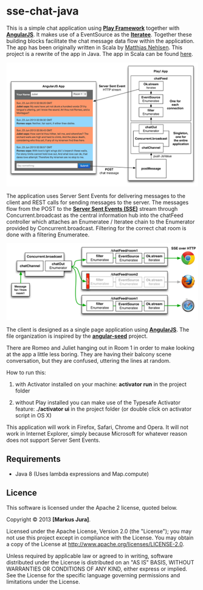 sse-chat-java
=============

This is a simple chat application using **[Play Framework](http://www.playframework.com)** together with **[AngularJS](http://angularjs.org)**. It makes use of a EventSource as the **[Iteratee](http://www.playframework.com/documentation/2.1.0/Iteratees)**. Together these building blocks facilitate the chat message data flow within the application.
The app has been originally written in Scala by [Matthias Nehlsen](https://github.com/matthiasn). This project is a rewrite of the app in Java. The app in Scala can be found [here](https://github.com/matthiasn/sse-chat).

![Architecture](./tutorial/sse-chat.png)

The application uses Server Sent Events for delivering messages to the client and REST calls for sending messages to the server. The messages flow from the POST to the **[Server Sent Events (SSE)](http://dev.w3.org/html5/eventsource/)** stream through Concurrent.broadcast as the central information hub into the chatFeed controller which attaches an Enumeratee / Iteratee chain to the Enumerator provided by Concurrent.broadcast. Filtering for the correct chat room is done with a filtering Enumeratee. 

![Architecture](./tutorial/sse-chat2.png)

The client is designed as a single page application using **[AngularJS](http://angularjs.org)**. The file organization is inspired by the **[angular-seed](https://github.com/angular/angular-seed)** project.

There are Romeo and Juliet hanging out in Room 1 in order to make looking at the app a little less boring. They are having their balcony scene conversation, but they are confused, uttering the lines at random.

How to run this: 

1) with Activator installed on your machine: **activator run** in the project folder
    
2) without Play installed you can make use of the Typesafe Activator feature: **./activator ui** in the project folder (or double click on activator script in OS X)

This application will work in Firefox, Safari, Chrome and Opera. It will not work in Internet Explorer, simply because Microsoft for whatever reason does not support Server Sent Events.

## Requirements
- Java 8 (Uses lambda expressions and Map.compute)

## Licence

This software is licensed under the Apache 2 license, quoted below.

Copyright &copy; 2013 **[Markus Jura]**.

Licensed under the Apache License, Version 2.0 (the "License"); you may not use this project except in compliance with the License. You may obtain a copy of the License at http://www.apache.org/licenses/LICENSE-2.0.

Unless required by applicable law or agreed to in writing, software distributed under the License is distributed on an "AS IS" BASIS, WITHOUT WARRANTIES OR CONDITIONS OF ANY KIND, either express or implied. See the License for the specific language governing permissions and limitations under the License.
